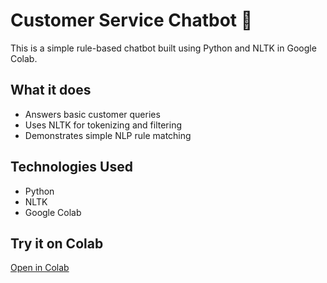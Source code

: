 # Customer Service Chatbot 🤖

This is a simple rule-based chatbot built using Python and NLTK in Google Colab.

## What it does
- Answers basic customer queries
- Uses NLTK for tokenizing and filtering
- Demonstrates simple NLP rule matching

## Technologies Used
- Python
- NLTK
- Google Colab

## Try it on Colab
[Open in Colab](https://colab.research.google.com/drive/1EV_j__qLOLZ4h7aVHW1jffls8hLLO0_O)
